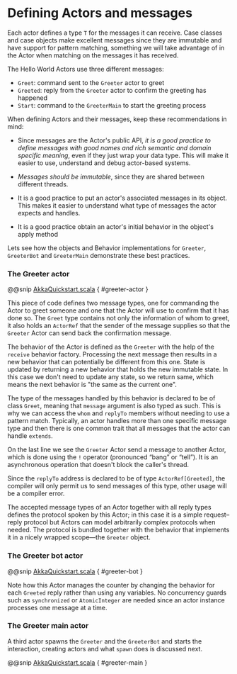 # Defining Actors and messages      

Each actor defines a type `T` for the messages it can receive.
Case classes and case objects make excellent messages since they are immutable and have support for pattern matching, something we will take advantage of in the Actor when matching on the messages it has received. 

The Hello World Actors use three different messages:

* `Greet`: command sent to the `Greeter` actor to greet
* `Greeted`: reply from the `Greeter` actor to confirm the greeting has happened
* `Start`: command to the `GreeterMain` to start the greeting process

When defining Actors and their messages, keep these recommendations in mind:

* Since messages are the Actor's public API, _it is a good practice to define messages with good names and rich semantic and domain specific meaning_, even if they just wrap your data type. This will make it easier to use, understand and debug actor-based systems. 

* _Messages should be immutable_, since they are shared between different threads.

* It is a good practice to put an actor's associated messages in its object. This makes it easier to understand what type of messages the actor expects and handles. 

* It is a good practice obtain an actor's initial behavior in the object's apply method

Lets see how the objects and Behavior implementations for `Greeter`, `GreeterBot` and `GreeterMain` demonstrate these best practices. 

### The Greeter actor

@@snip [AkkaQuickstart.scala](/src/main/g8/src/main/scala/$package$/AkkaQuickstart.scala) { #greeter-actor }

This piece of code defines two message types, one for commanding the
Actor to greet someone and one that the Actor will use to confirm that it has
done so. The `Greet` type contains not only the information of whom to
greet, it also holds an `ActorRef` that the sender of the message
supplies so that the `Greeter` Actor can send back the confirmation
message.

The behavior of the Actor is defined as the `Greeter` with the help
of the `receive` behavior factory. Processing the next message then results
in a new behavior that can potentially be different from this one. State is
updated by returning a new behavior that holds the new immutable state. In this
case we don't need to update any state, so we return same, which means
the next behavior is "the same as the current one".

The type of the messages handled by this behavior is declared to be of class
`Greet`, meaning that `message` argument is also typed as such.
This is why we can access the `whom` and `replyTo` members without needing to use a pattern match.
Typically, an actor handles more than one specific message type and then there
is one common trait that all messages that the
actor can handle `extends`.

On the last line we see the `Greeter` Actor send a message to another
Actor, which is done using the `!` operator (pronounced “bang” or “tell”).
It is an asynchronous operation that doesn't block the caller's thread.

Since the `replyTo` address is declared to be of type `ActorRef[Greeted]`, the
compiler will only permit us to send messages of this type, other usage will
be a compiler error.

The accepted message types of an Actor together with all reply types defines
the protocol spoken by this Actor; in this case it is a simple request–reply
protocol but Actors can model arbitrarily complex protocols when needed. The
protocol is bundled together with the behavior that implements it in a nicely
wrapped scope—the `Greeter` object.
 
### The Greeter bot actor

@@snip [AkkaQuickstart.scala](/src/main/g8/src/main/scala/$package$/AkkaQuickstart.scala) { #greeter-bot }

Note how this Actor manages the counter by changing the behavior for each `Greeted` reply
rather than using any variables. 
No concurrency guards such as `synchronized` or `AtomicInteger` are needed since an actor instance processes one
message at a time.

### The Greeter main actor

A third actor spawns the `Greeter` and the `GreeterBot` and starts the interaction, creating actors
and what `spawn` does is discussed next.

@@snip [AkkaQuickstart.scala](/src/main/g8/src/main/scala/$package$/AkkaQuickstart.scala) { #greeter-main }

